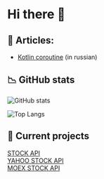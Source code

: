 # Hi there 👋

## :ledger: Articles: 
- [Kotlin coroutine](https://github.com/Dankosik/Dankosik/blob/main/articles/coroutine.md) (in russian)


## :chart_with_downwards_trend: GitHub stats
![GitHub stats](https://github-readme-stats.vercel.app/api?username=Dankosik&show_icons=true&theme=gruvbox)

![Top Langs](https://github-readme-stats.vercel.app/api/top-langs/?username=Dankosik&layout=compact&show_icons=true&theme=gruvbox)

## :rainbow: Current projects
[STOCK API](https://github.com/Dankosik/stock-api) <br/>
[YAHOO STOCK API](https://github.com/Dankosik/yahoo-stock-api) <br/>
[MOEX STOCK API](https://github.com/Dankosik/moex-stock-api) <br/>
